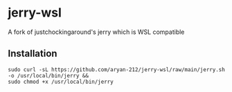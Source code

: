 # jerry-wsl
A fork of justchockingaround's jerry which is WSL compatible

## Installation
```
sudo curl -sL https://github.com/aryan-212/jerry-wsl/raw/main/jerry.sh -o /usr/local/bin/jerry &&
sudo chmod +x /usr/local/bin/jerry
```


